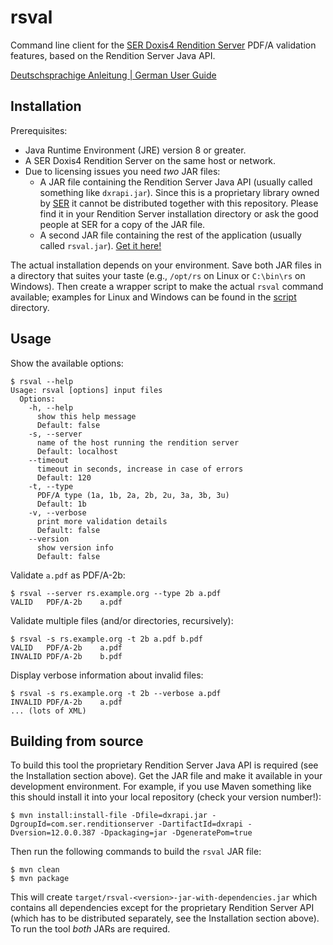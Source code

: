 # rsval

Command line client for the [SER Doxis4 Rendition Server][rs] PDF/A validation
features, based on the Rendition Server Java API.

[rs]: https://web.archive.org/web/20181122130019/http://www.ser-solutions.com/media-library/overview/medien/server-side-format-conversion-doxis4-rendition-server.html

[Deutschsprachige Anleitung | German User Guide](HOWTO.de.md)

## Installation

Prerequisites:

* Java Runtime Environment (JRE) version 8 or greater.
* A SER Doxis4 Rendition Server on the same host or network.
* Due to licensing issues you need *two* JAR files:
  * A JAR file containing the Rendition Server Java API (usually called
    something like `dxrapi.jar`). Since this is a proprietary library owned by
    [SER][ser] it cannot be distributed together with this repository. Please
    find it in your Rendition Server installation directory or ask the good
    people at SER for a copy of the JAR file.
  * A second JAR file containing the rest of the application (usually called
    `rsval.jar`). [Get it here!][releases]

The actual installation depends on your environment. Save both JAR files in a
directory that suites your taste (e.g., `/opt/rs` on Linux or `C:\bin\rs` on
Windows). Then create a wrapper script to make the actual `rsval` command
available; examples for Linux and Windows can be found in the [script](script)
directory.

[ser]: https://www.sergroup.com/en/
[releases]: https://github.com/lavnrw/rsval/releases

## Usage

Show the available options:

~~~console
$ rsval --help
Usage: rsval [options] input files
  Options:
    -h, --help
      show this help message
      Default: false
    -s, --server
      name of the host running the rendition server
      Default: localhost
    --timeout
      timeout in seconds, increase in case of errors
      Default: 120
    -t, --type
      PDF/A type (1a, 1b, 2a, 2b, 2u, 3a, 3b, 3u)
      Default: 1b
    -v, --verbose
      print more validation details
      Default: false
    --version
      show version info
      Default: false
~~~

Validate `a.pdf` as PDF/A-2b:

~~~console
$ rsval --server rs.example.org --type 2b a.pdf
VALID   PDF/A-2b    a.pdf
~~~

Validate multiple files (and/or directories, recursively):

~~~console
$ rsval -s rs.example.org -t 2b a.pdf b.pdf
VALID   PDF/A-2b    a.pdf
INVALID PDF/A-2b    b.pdf
~~~

Display verbose information about invalid files:

~~~console
$ rsval -s rs.example.org -t 2b --verbose a.pdf
INVALID PDF/A-2b    a.pdf
... (lots of XML)
~~~

## Building from source

To build this tool the proprietary Rendition Server Java API is required (see
the Installation section above). Get the JAR file and make it available in your
development environment. For example, if you use Maven something like this
should install it into your local repository (check your version number!):

~~~console
$ mvn install:install-file -Dfile=dxrapi.jar -DgroupId=com.ser.renditionserver -DartifactId=dxrapi -Dversion=12.0.0.387 -Dpackaging=jar -DgeneratePom=true
~~~

Then run the following commands to build the `rsval` JAR file:

~~~console
$ mvn clean
$ mvn package
~~~

This will create `target/rsval-<version>-jar-with-dependencies.jar` which
contains all dependencies except for the proprietary Rendition Server API (which
has to be distributed separately, see the Installation section above). To run
the tool *both* JARs are required.
